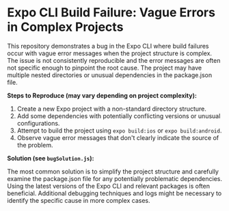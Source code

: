 # Expo CLI Build Failure: Vague Errors in Complex Projects

This repository demonstrates a bug in the Expo CLI where build failures occur with vague error messages when the project structure is complex. The issue is not consistently reproducible and the error messages are often not specific enough to pinpoint the root cause. The project may have multiple nested directories or unusual dependencies in the package.json file.

**Steps to Reproduce (may vary depending on project complexity):**

1. Create a new Expo project with a non-standard directory structure.
2. Add some dependencies with potentially conflicting versions or unusual configurations.
3. Attempt to build the project using `expo build:ios` or `expo build:android`.
4. Observe vague error messages that don't clearly indicate the source of the problem.

**Solution (see `bugSolution.js`):**

The most common solution is to simplify the project structure and carefully examine the package.json file for any potentially problematic dependencies.  Using the latest versions of the Expo CLI and relevant packages is often beneficial.  Additional debugging techniques and logs might be necessary to identify the specific cause in more complex cases.